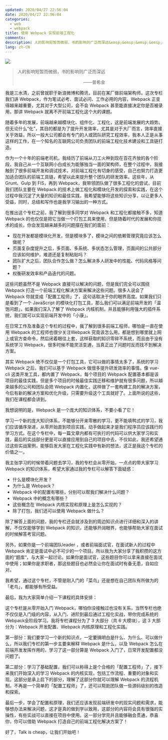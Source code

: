 ```yaml
---
updated: 2020/04/27 22:56:04
date: 2020/04/27 22:56:04
categories: 
  - web
  - webpack
title: 使用 Webpack 实现前端工程化
comments: 
description: 人的影响短暂而微弱，书的影响则广泛而深远&emsp;&emsp;&emsp;&emsp;&emsp;&emsp;&emsp;&emsp;&emsp;&emsp;&emsp;&emsp;&emsp;&emsp;&emsp;——普希金我是三水清，之前曾就职于新浪微博和腾讯，目前在某厂做前端架构师。这次专栏我们讲 Webpack，作为笔试必考、面试必问、工作必用的内容，Webpack 正变得越来越重要，尤其对于大型公司，会不会 Webpack 甚至能直接决定你是否被录用，那讲 Webpack 就离不开前端工程化这个大的课题。
lang: zh-CN
---
```




![](https://static.jiabanmoyu.com/notes/5cdb7d6600011eab06400359.jpg)

> 人的影响短暂而微弱，书的影响则广泛而深远
> 
> &emsp;&emsp;&emsp;&emsp;&emsp;&emsp;&emsp;&emsp;&emsp;&emsp;&emsp;&emsp;&emsp;&emsp;&emsp;——普希金

我是三水清，之前曾就职于新浪微博和腾讯，目前在某厂做前端架构师。这次专栏我们讲 Webpack，作为笔试必考、面试必问、工作必用的内容，Webpack 正变得越来越重要，尤其对于大型公司，会不会 Webpack 甚至能直接决定你是否被录用，那讲 Webpack 就离不开前端工程化这个大的课题。

随着多年的发展，前端越来越模块化、组件化、工程化，这是前端发展的大趋势。但无论什么“化”，其目的都是为了提升开发效率，尤其是对于大厂而言，效率直接关乎效益，所以一般大公司都会有专门的人或团队研究工程效率，我本人正是从事这样的工作，在一个知名的互联网公司负责团队的前端工程化技术建设和工具链打造。

作为一个十年的前端老司机，我经历了前端从刀工火种到现在百花齐放的各个阶段，我自己从一个互联网小白成长为能够独当一面的架构师，在整个过程中，我接触到了很多前端开发和调试技术，对前端工程化有切身的感受，自己也努力打造更加适合团队的前端工具链，希望以此来提升整个团队的研发效率。这些年，从 Grunt、Gulp 到 FIS，再到 Webpack，我带领团队做了很多工程化的尝试，目前我们团队主要在 Webpack 的技术上做工程化和模块化开发的探索和实践，在这个过程中我沉淀了大量的知识和最佳实践，我希望能够将这些知识分享，以让更多人受益，同时，总结和写作也是我学习输出的一种方式。

在推出这个专栏之前，我了解到很多同学对 Webpack 和工程化都接触不多，知道 Webpack 的也仅仅是把它当做一个打包工具来使用，但是随着时代的发展和你技术的成长，你会发现越来越多的问题摆在我们的面前：

* 现在开发都是模块化开发，但是模块多了，模块之间的依赖管理究竟应该怎么做呢？
* 页面复杂度提升之后，多页面、多系统、多状态怎么管理，页面间的公共部分应该如何维护，难道还是复制粘贴吗？
* 团队扩大之后，团队合作怎么做？怎么解决多人研发中的性能、代码风格等问题？
* 权衡研发效率和产品迭代的问题。

这些问题虽然不是 Webpack 直接可以解决的问题，但是我们完全可以围绕 Webpack 打造一个前端工程化解决方案来解决这些问题。很多人说会了 Webpack 你就变成「配置工程师」了，这句话取决于你的眼界高度。如果我们只是看到了一个 JavaScript 的模块化打包工具，那么我们可以满足前端开发的「温饱问题」，如果我们深入了解了 Webpack 内核机制，并且能够利用强大的插件系统，我们就可以实现前端开发中的「小康」。

在日常工作及准备这个专栏的过程中，我了解到很多前端工程师，哪怕是一直在使用 Webpack 的工程师也很少关注Webpack 究竟该怎么用，都是想到哪里就上网上或官方查命令，然后闭着眼往上套，这样获取的知识零碎不系统，而且由于没有系统学习 Webpack，很多时候不能灵活变通，当真正出了问题时反而找不到解决方案。

其实 Webpack 绝不仅仅是一个打包工具，它可以做的事情太多了，系统的学习 Webpack 之后，我们可以基于 Webpack 做很多提升研发效率的事情。像 vue-cli 这类开发工具，都内置了 Webpack，每个项目的 Webpack 配置基本都是该项目的最佳实践，但是多个项目的时候最佳实践迁移和维护就有很多问题，所以越来越多的公司和团队会把 Webpack 内置化，这样做了一套构建工具的解决方案，今后有新的解决方案和优化升级，只需要升级这个工具就好了。上面所说的这些，我们在课程都会讲到。

我想说明的是，Webpack 是一个庞大的知识体系，不要小看了它！

学习一个新的庞大知识体系，不能够分开来零散的学习，更不能填鸭式的学习，我们应该循序渐进，从零开始直到项目实践，动手做起来才是我们程序员应该践行的学习方式。在这个专栏中，每一篇文章内都有可执行的代码可以供大家学习和实践，最后的实战部分更是可以直接应用到自己的项目中去，不仅如此，我还希望通过这些实战案例，能够启发大家在工程化实践中有新的想法，这正是我这个专栏的价值之一。

我主张学习的时候带着问题去学习，我的专栏会从零开始，一点点的带大家学习 Webpack 的知识体系，希望大家通过我的专栏可以解答下面疑惑：
* 什么是模块化开发？
* 为什么是 Webpack？
* Webpack 中的配置有哪些，分别可以帮我们解决什么问题？
* Webpack 中的概念有哪些？
* 这些概念在 Webpack 内核实现和原理上是怎么实现的？
* 除了打包，我们还可以使用 Webpack 做什么？

除了解答上面的问题，我的专栏还会就涉及到的周边知识点进行详细和深入的讲解，不仅仅能够学到 Webpack 的知识，还能够开阔眼界，也能够帮助大家在面试的时候解答考官问题。

另外，如果你是一个前端团队leader ，或者前端面试官，在面试新人的过程中 Webpack 肯定是面试中必不可少的一个项目。所以我为大家分享了我积攒的这方面的“题库“，与大家一起讨论。如果你是面试官，这些题目你可以拿来直接在面试中使用；如果你是求职者，那这些题目也必然会让你在面试时有备无患，自如应对。

我希望，通过这个专栏，不管是刚入门的「菜鸟」还是想在自己团队有所做为的「老鸟」，都能够有所受益。

最后，我为大家简单介绍一下课程的具体安排：

这个专栏是从零开始入门 Webpack，哪怕你没接触过也没有关系，当然专栏也绝不仅仅是入门级的内容，从入门、进阶到最后通过工程化实战，带你完成系统的Webpack全阶段学习。我将专栏课程分为了 3 大部分（共 6 大模块），这 3 大部分为：Webpack 开发配置、Webpack 内核原理和工程化实践。

第一部分：我们要学习一个新的知识点，一定要搞明白是什么、为什么、可以做什么，所以我们专栏的第一步主要来解释 Webpack 是什么，以及 Webpack 怎么在前端开发发挥作用的，学习了这一部分算是 Webpack 入门了，日常开发配置都没问题了。

第二部分：学习了基础配置，我们可以称得上是个合格的「配置工程师」了，接下来我们开始深入的学习 Webpack 的内核实现，包括工作流程、重要的对象和实现。这部分是承上启下的部分，理解了这部分你就可以理解 Webpack 的流程机制，不再是一个简单的「配置工程师」了，还可以帮助团队做一些源码级别的改造和探索。

最后一步，学会了配置和原理，我们还应该发现前端研发中的现实问题和需求，能够想办法来解决问题，这才是真的做到学以致用，这部分的内容将会具有很强的实操性，有些实战可以直接在项目中使用。这一部分学完并且能够融会贯通，恭喜你，你可以借助 Webpack 打造自己的前端工程化解决方案了！

好了，Talk is cheap，让我们开始吧！
